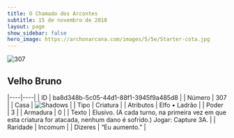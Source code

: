 ```yaml
---
title: O Chamado dos Arcontes
subtitle: 15 de novembro de 2018
layout: page
show_sidebar: false
hero_image: https://archonarcana.com/images/5/5e/Starter-cota.jpg
---
```


![307](https://cdn.keyforgegame.com/media/card_front/pt/341_307_7M48G5WCGGX9_pt.png)

## Velho Bruno

|----|----|
| ID | ba8d348b-5c05-44d1-88f1-3945f9a485d8 |
| Número | 307 |
| Casa | ![Shadows](https://archonarcana.com/images/thumb/e/ee/Shadows.png/22px-Shadows.png "Sombras") |
| Tipo | Criatura |
| Atributos | Elfo • Ladrão |
| Poder | 3 |
| Armadura | 0 |
| Texto | Elusivo. (A cada turno, na primeira vez em que esta criatura for atacada, nenhum dano é sofrido.) Jogar: Capture 3A. |
| Raridade | Incomum |
| Dizeres | “Eu aumento.” |

